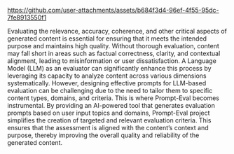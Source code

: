 

https://github.com/user-attachments/assets/b684f3d4-96ef-4f55-95dc-7fe8913550f1


Evaluating the relevance, accuracy, coherence, and other critical aspects of generated content is essential for ensuring that it meets the intended purpose and maintains high quality. Without thorough evaluation, content may fall short in areas such as factual correctness, clarity, and contextual alignment, leading to misinformation or user dissatisfaction. A Language Model (LLM) as an evaluator can significantly enhance this process by leveraging its capacity to analyze content across various dimensions systematically. However, designing effective prompts for LLM-based evaluation can be challenging due to the need to tailor them to specific content types, domains, and criteria. This is where Prompt-Eval becomes instrumental. By providing an AI-powered tool that generates evaluation prompts based on user input topics and domains, Prompt-Eval project simplifies the creation of targeted and relevant evaluation criteria. This ensures that the assessment is aligned with the content’s context and purpose, thereby improving the overall quality and reliability of the generated content.


